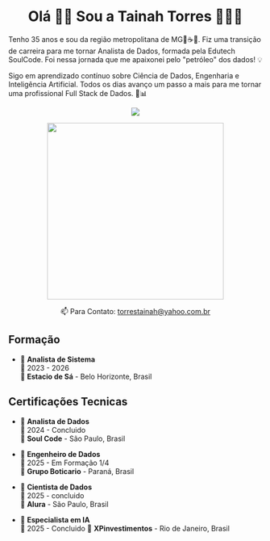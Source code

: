 
<h1 align='center'>
 Olá  👋🏾  Sou a Tainah Torres 👩🏾‍💻 
</h1>
</a>
</p>
<p align='center'>
  
Tenho 35 anos e sou da região metropolitana de MG🔺☕🧀. Fiz uma transição de carreira para me tornar Analista de Dados, formada pela Edutech SoulCode. Foi nessa jornada que me apaixonei pelo "petróleo" dos dados! 💡

Sigo em aprendizado contínuo sobre Ciência de Dados, Engenharia e Inteligência Artificial. Todos os dias avanço um passo a mais para me tornar uma profissional Full Stack de Dados. 🚀📊
</p>
</a>
</p>
<p align='center'>
  <a href="https://www.linkedin.com/in/tainah-torres/">
    <img src="https://img.shields.io/badge/linkedin-%230077B5.svg?&style=for-the-badge&logo=linkedin&logoColor=white" />
  </a>
</p>

<p align='center'>
  <a href="#"><img src="https://github-readme-stats.vercel.app/api?username=mayfluf&show_icons=true&count_private=true&theme=dark" width="350"></a>
</p>

<p align='center'>
  📫 Para Contato: <a href='mailto:torrestainah@yahoo.com.br'>torrestainah@yahoo.com.br</a>
</p>

 ## Formação

- 📖 **Analista de Sistema**\
📆 2023 - 2026\
📍 **Estacio de Sá** - Belo Horizonte, Brasil

## Certificações Tecnicas

- 📖 **Analista de Dados**\
📆 2024 - Concluido\
📍 **Soul Code** - São Paulo, Brasil

- 📖 **Engenheiro de Dados**\
📆 2025 - Em Formação 1/4\
📍 **Grupo Boticario** - Paraná, Brasil

- 📖 **Cientista de Dados**\
📆 2025 - concluido\
📍 **Alura** - São Paulo, Brasil

- 📖 **Especialista em IA**\
📆 2025 - Concluido 
📍 **XPinvestimentos** - Rio de Janeiro, Brasil
<!--
**mayfluf/mayfluf** is a ✨ _special_ ✨ repository because its `README.md` (this file) appears on your GitHub profile.

Here are some ideas to get you started:

- 🔭 I’m currently working on ...
- 🌱 I’m currently learning ...
- 👯 I’m looking to collaborate on ...
- 🤔 I’m looking for help with ...
- 💬 Ask me about ...
- 📫 How to reach me: ...
- 😄 Pronouns: ...
- ⚡ Fun fact: ...
-->

